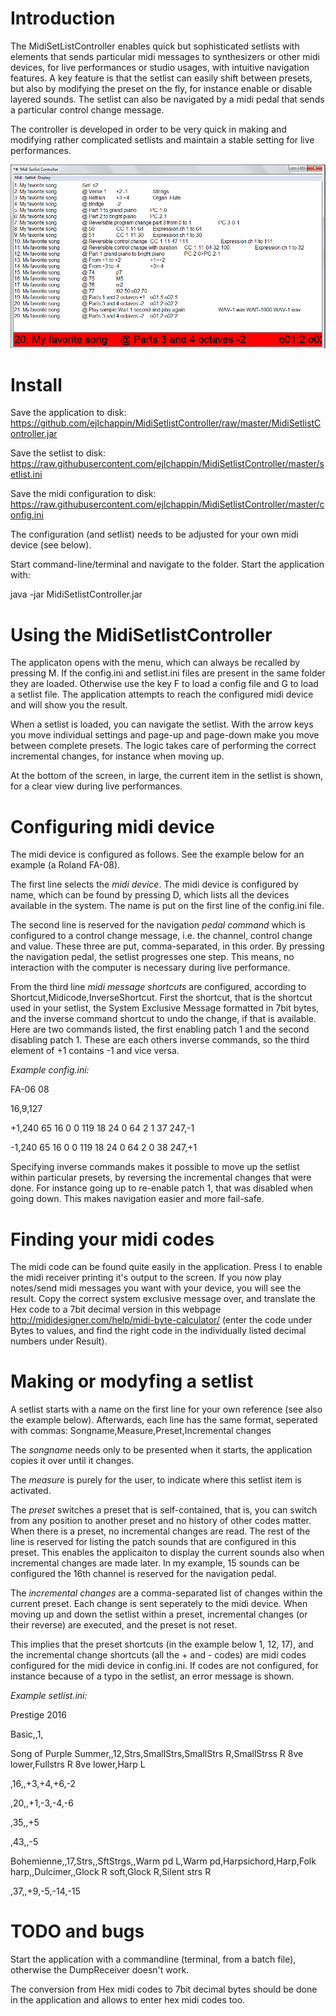 # Introduction
The MidiSetListController enables quick but sophisticated setlists with elements that sends particular midi messages to synthesizers or other midi devices, for live performances or studio usages, with intuitive navigation features. A key feature is that the setlist can easily shift between presets, but also by modifying the preset on the fly, for instance enable or disable layered sounds. The setlist can also be navigated by a midi pedal that sends a particular control change message.

The controller is developed in order to be very quick in making and modifying rather complicated setlists and maintain a stable setting for live performances. 

![screenshot](https://github.com/ejlchappin/MidiSetlistController/raw/master/MidiSetlistController.png)

# Install
Save the application to disk: https://github.com/ejlchappin/MidiSetlistController/raw/master/MidiSetlistController.jar 

Save the setlist to disk: https://raw.githubusercontent.com/ejlchappin/MidiSetlistController/master/setlist.ini

Save the midi configuration to disk: https://raw.githubusercontent.com/ejlchappin/MidiSetlistController/master/config.ini

The configuration (and setlist) needs to be adjusted for your own midi device (see below).

Start command-line/terminal and navigate to the folder. Start the application with:

java -jar MidiSetlistController.jar

# Using the MidiSetlistController
The applicaton opens with the menu, which can always be recalled by pressing M. If the config.ini and setlist.ini files are present in the same folder they are loaded. Otherwise use the key F to load a config file and G to load a setlist file. The application attempts to reach the configured midi device and will show you the result. 

When a setlist is loaded, you can navigate the setlist. With the arrow keys you move individual settings and page-up and page-down make you move between complete presets. The logic takes care of performing the correct incremental changes, for instance when moving up.

At the bottom of the screen, in large, the current item in the setlist is shown, for a clear view during live performances.

# Configuring midi device
The midi device is configured as follows. See the example below for an example (a Roland FA-08).

The first line selects the *midi device*. The midi device is configured by name, which can be found by pressing D, which lists all the devices available in the system. The name is put on the first line of the config.ini file.

The second line is reserved for the navigation *pedal command* which is configured to a control change message, i.e. the channel, control change and value. These three are put, comma-separated, in this order. By pressing the navigation pedal, the setlist progresses one step. This means, no interaction with the computer is necessary during live performance.

From the third line *midi message shortcuts* are configured, according to Shortcut,Midicode,InverseShortcut. First the shortcut, that is the shortcut used in your setlist, the System Exclusive Message formatted in 7bit bytes, and the inverse command shortcut to undo the change, if that is available. Here are two commands listed, the first enabling patch 1 and the second disabling patch 1. These are each others inverse commands, so the third element of +1 contains -1 and vice versa. 

*Example config.ini:*

FA-06 08

16,9,127

+1,240 65 16 0 0 119 18 24 0 64 2 1 37 247,-1

-1,240 65 16 0 0 119 18 24 0 64 2 0 38 247,+1

Specifying inverse commands makes it possible to move up the setlist within particular presets, by reversing the incremental changes that were done. For instance going up to re-enable patch 1, that was disabled when going down. This makes navigation easier and more fail-safe.

# Finding your midi codes
The midi code can be found quite easily in the application. Press I to enable the midi receiver printing it's output to the screen. If you now play notes/send midi messages you want with your device, you will see the result. Copy the correct system exclusive message over, and translate the Hex code to a 7bit decimal version in this webpage http://mididesigner.com/help/midi-byte-calculator/ (enter the code under Bytes to values, and find the right code in the individually listed decimal numbers under Result).

# Making or modyfing a setlist
A setlist starts with a name on the first line for your own reference (see also the example below). Afterwards, each line has the same format, seperated with commas: Songname,Measure,Preset,Incremental changes

The *songname* needs only to be presented when it starts, the application copies it over until it changes.

The *measure* is purely for the user, to indicate where this setlist item is activated.

The *preset* switches a preset that is self-contained, that is, you can switch from any position to another preset and no history of other codes matter. When there is a preset, no incremental changes are read. The rest of the line is reserved for listing the patch sounds that are configured in this preset. This enables the applicaiton to display the current sounds also when incremental changes are made later. In my example, 15 sounds can be configured the 16th channel is reserved for the navigation pedal.

The *incremental changes* are a comma-separated list of changes within the current preset. Each change is sent seperately to the midi device. When moving up and down the setlist within a preset, incremental changes (or their reverse) are executed, and the preset is not reset.

This implies that the preset shortcuts (in the example below 1, 12, 17), and the incremental change shortcuts (all the + and - codes) are midi codes configured for the midi device in config.ini. If codes are not configured, for instance because of a typo in the setlist, an error message is shown.

*Example setlist.ini:*

Prestige 2016

Basic,,1,

Song of Purple Summer,,12,Strs,SmallStrs,SmallStrs R,SmallStrss R 8ve lower,Fullstrs R 8ve lower,Harp L

,16,,+3,+4,+6,-2

,20,,+1,-3,-4,-6

,35,,+5

,43,,-5

Bohemienne,,17,Strs,,SftStrgs,,Warm pd L,Warm pd,Harpsichord,Harp,Folk harp,,Dulcimer,,Glock R soft,Glock R,Silent strs R

,37,,+9,-5,-14,-15

# TODO and bugs

Start the application with a commandline (terminal, from a batch file), otherwise the DumpReceiver doesn't work. 

The conversion from Hex midi codes to 7bit decimal bytes should be done in the application and allows to enter hex midi codes too.


